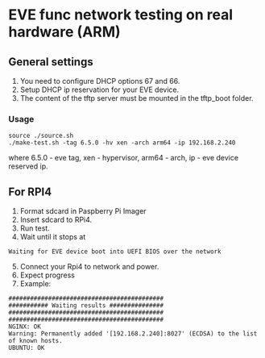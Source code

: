 # EVE func network testing on real hardware (ARM)

## General settings
1. You need to configure DHCP options 67 and 66.
2. Setup DHCP ip reservation for your EVE device.
3. The content of the tftp server must be mounted in the tftp_boot folder.

### Usage
```
source ./source.sh
./make-test.sh -tag 6.5.0 -hv xen -arch arm64 -ip 192.168.2.240
```
where 6.5.0 - eve tag, xen - hypervisor, arm64 - arch, ip - eve device reserved ip.
          
## For RPI4
1. Format sdcard in Paspberry Pi Imager
2. Insert sdcard to RPi4.
3. Run test.
4. Wait until it stops at 
```
Waiting for EVE device boot into UEFI BIOS over the network
```
5. Connect your Rpi4 to network and power.
6. Expect progress
7. Example:
```
###########################################
########### Waiting results ###############
###########################################
###########################################
NGINX: OK
Warning: Permanently added '[192.168.2.240]:8027' (ECDSA) to the list of known hosts.
UBUNTU: OK
```
